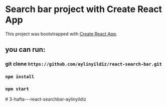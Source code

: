 # Search bar project with Create React App

This project was bootstrapped with [Create React App](https://github.com/facebook/create-react-app).

## you can run:

### git clone `https://github.com/aylinyildiz/react-search-bar.git`

### `npm install`

### `npm start`
#   3 - h a f t a - - - r e a c t - s e a r c h b a r - a y l i n y i l d i z  
 